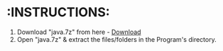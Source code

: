 # :INSTRUCTIONS:

1. Download "java.7z" from here -
  <a href="">Download</a> <br>
2. Open "java.7z" & extract the files/folders in the Program's directory.
